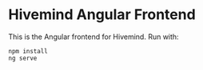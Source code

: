 # Hivemind Angular Frontend

This is the Angular frontend for Hivemind.
Run with:

```
npm install
ng serve
```
